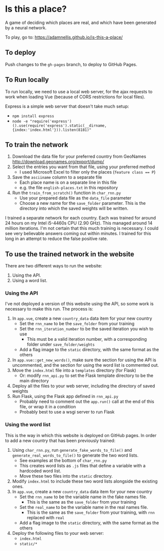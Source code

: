 
# Is this a place?

A game of deciding which places are real, and which have been generated by a neural network.

To play, go to: https://adamnellis.github.io/is-this-a-place/


## To deploy

Push changes to the `gh-pages` branch, to deploy to GitHub Pages.


## To Run locally

To run locally, we need to use a local web server, for the ajax requests to work when loading Vue
(because of CORS restrictions for local files).

Express is a simple web server that doesn't take much setup:

* `npm install express`
* `node -e "require('express')().use(require('express').static(__dirname, {index:'index.html'})).listen(8181)"`


## To train the network

1. Download the data file for your preferred country from GeoNames http://download.geonames.org/export/dump/
2. Select the entries you want from that file, using your preferred method
    * I used Microsoft Excel to filter only the places (`feature class == P`)
3. Save the `asciiname` column to a separate file
    * Each place name is on a separate line in this file
    * e.g. the file `english-places.txt` in this repository
4. Run the `train_from_scratch()` function in `char_rnn.py`
    * Use your prepared data file as the `data_file` parameter
    * Choose a new name for the `save_folder` parameter. This is the directory into which the saved weights will be written.

I trained a separate network for each country. 
Each was trained for around 24 hours on my Intel i5-4460s CPU (2.90 GHz).
This managed around 14 million iterations. 
I'm not certain that this much training is necessary.
I could see very believable answers coming out within minutes.
I trained for this long in an attempt to reduce the false positive rate. 


## To use the trained network in the website

There are two different ways to run the website:

1. Using the API.
2. Using a word list.

### Using the API

I've not deployed a version of this website using the API, so some work is necessary to make this run.
The process is:

1. In `app.vue`, create a new `country_data` data item for your new country
    * Set the `rnn_name` to be the `save_folder` from your training
    * Set the `rnn_iteration_number` to be the saved iteration you wish to use
        * This must be a valid iteration number, with a corresponding folder under `save_folder/weights`
    * Add a flag image to the `static` directory, with the same format as the others
2. In `app.vue::get_new_words()`, make sure the section for using the API is uncommented, and the section for using the word list is commented out.
3. Move the `index.html` file into a `templates` directory (for Flask)
    * Or: modify `rnn_api.py` to set the Flask template directory to be the main directory
4. Deploy all the files to your web server, including the directory of saved weights
5. Run Flask, using the Flask app defined in `rnn_api.py`
    * Probably need to comment out the `app.run()` call at the end of this file, or wrap it in a condition
    * Probably best to use a wsgi server to run Flask

### Using the word list

This is the way in which this website is deployed on GitHub pages.
In order to add a new country that has been previously trained:

1. Using `char_rnn.py`, run `generate_fake_words_to_file()` and `generate_real_words_to_file()` to generate the two word lists.
    * See examples at the bottom of `char_rnn.py`
    * This creates word lists as `.js` files that define a variable with a hardcoded word list.
    * Move these two files into the `static` directory.
2. Modify `index.html` to include these two word lists alongside the existing ones.
3. In `app.vue`, create a new `country_data` data item for your new country
    * Set the `rnn_name` to be the variable name in the fake names file. 
        * This is the same as the `save_folder` from your training
    * Set the `real_name` to be the variable name in the real names file.
        * This is the same as the `save_folder` from your training, with `rnn` replaced with `real`
    * Add a flag image to the `static` directory, with the same format as the others
 4. Deploy the following files to your web server:
    * `index.html`
    * `static/*`
